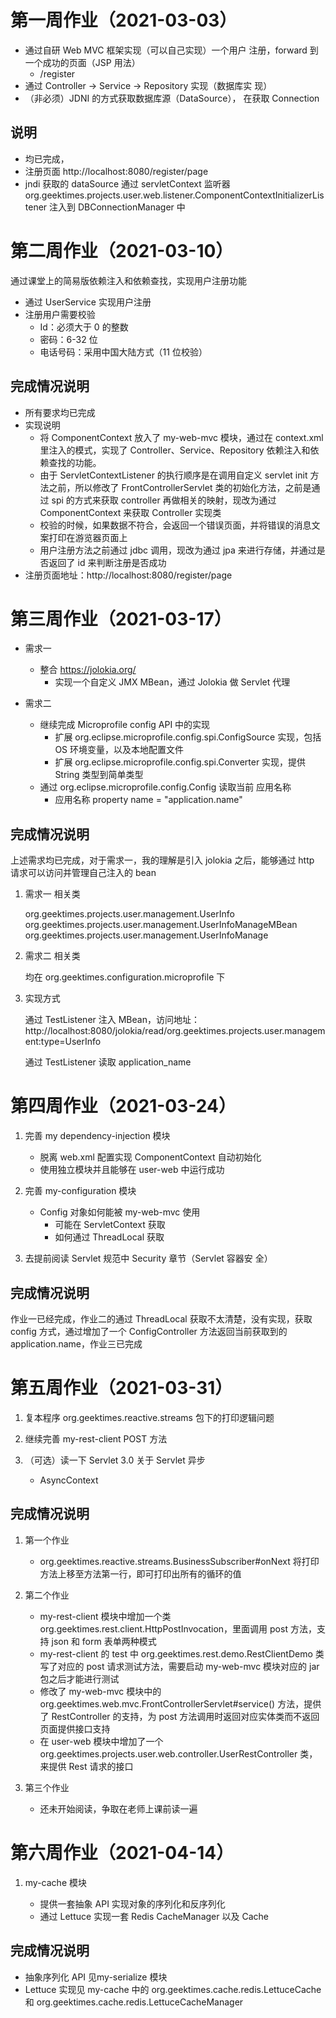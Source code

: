 # 第一周作业（2021-03-03）
- 通过自研 Web MVC 框架实现（可以自己实现）一个用户 注册，forward 到一个成功的页面（JSP 用法）
    - /register
- 通过 Controller -> Service -> Repository 实现（数据库实 现）
- （非必须）JDNI 的方式获取数据库源（DataSource）， 在获取 Connection

## 说明
- 均已完成，
- 注册页面 http://localhost:8080/register/page
- jndi 获取的 dataSource 通过 servletContext 监听器 org.geektimes.projects.user.web.listener.ComponentContextInitializerListener 注入到 DBConnectionManager 中


# 第二周作业（2021-03-10）
通过课堂上的简易版依赖注入和依赖查找，实现用户注册功能
- 通过 UserService 实现用户注册
- 注册用户需要校验
  - Id：必须大于 0 的整数
  - 密码：6-32 位
  - 电话号码：采用中国大陆方式（11 位校验）
  
## 完成情况说明
- 所有要求均已完成
- 实现说明
  - 将 ComponentContext 放入了 my-web-mvc 模块，通过在 context.xml 里注入的模式，实现了 Controller、Service、Repository 依赖注入和依赖查找的功能。
  - 由于 ServletContextListener 的执行顺序是在调用自定义 servlet init 方法之前，所以修改了 FrontControllerServlet 类的初始化方法，之前是通过 spi 的方式来获取 controller 再做相关的映射，现改为通过 ComponentContext 来获取 Controller 实现类
  - 校验的时候，如果数据不符合，会返回一个错误页面，并将错误的消息文案打印在游览器页面上
  - 用户注册方法之前通过 jdbc 调用，现改为通过 jpa 来进行存储，并通过是否返回了 id 来判断注册是否成功
- 注册页面地址：http://localhost:8080/register/page

# 第三周作业（2021-03-17）
- 需求一
  - 整合 https://jolokia.org/
    - 实现一个自定义 JMX MBean，通过 Jolokia 做 Servlet 代理

- 需求二
  - 继续完成 Microprofile config API 中的实现
    - 扩展 org.eclipse.microprofile.config.spi.ConfigSource 实现，包括 OS 环境变量，以及本地配置文件
    - 扩展 org.eclipse.microprofile.config.spi.Converter 实现，提供 String 类型到简单类型
  - 通过 org.eclipse.microprofile.config.Config 读取当前 应用名称
    - 应用名称 property name = "application.name"

## 完成情况说明
上述需求均已完成，对于需求一，我的理解是引入 jolokia 之后，能够通过 http 请求可以访问并管理自己注入的 bean

1. 需求一 相关类
   
   org.geektimes.projects.user.management.UserInfo
   org.geektimes.projects.user.management.UserInfoManageMBean
   org.geektimes.projects.user.management.UserInfoManage
   
2. 需求二 相关类
    
    均在 org.geektimes.configuration.microprofile 下

3. 实现方式
  
    通过 TestListener 注入 MBean，访问地址：http://localhost:8080/jolokia/read/org.geektimes.projects.user.management:type=UserInfo
    
    通过 TestListener 读取 application_name
   
# 第四周作业（2021-03-24）
1. 完善 my dependency-injection 模块
    - 脱离 web.xml 配置实现 ComponentContext 自动初始化
    - 使用独立模块并且能够在 user-web 中运行成功
    
2. 完善 my-configuration 模块
    - Config 对象如何能被 my-web-mvc 使用
        - 可能在 ServletContext 获取
        - 如何通过 ThreadLocal 获取

3. 去提前阅读 Servlet 规范中 Security 章节（Servlet 容器安 全）

## 完成情况说明
作业一已经完成，作业二的通过 ThreadLocal 获取不太清楚，没有实现，获取 config 方式，通过增加了一个 ConfigController 方法返回当前获取到的 application.name，作业三已完成

# 第五周作业（2021-03-31）
1. 复本程序 org.geektimes.reactive.streams 包下的打印逻辑问题
   
2. 继续完善 my-rest-client POST 方法
    
3. （可选）读一下 Servlet 3.0 关于 Servlet 异步
    - AsyncContext
## 完成情况说明
1. 第一个作业
   
   - org.geektimes.reactive.streams.BusinessSubscriber#onNext 将打印方法上移至方法第一行，即可打印出所有的循环的值

2. 第二个作业

    - my-rest-client 模块中增加一个类 org.geektimes.rest.client.HttpPostInvocation，里面调用 post 方法，支持 json 和 form 表单两种模式
    - my-rest-client 的 test 中 org.geektimes.rest.demo.RestClientDemo 类写了对应的 post 请求测试方法，需要启动 my-web-mvc 模块对应的 jar 包之后才能进行测试
    - 修改了 my-web-mvc 模块中的 org.geektimes.web.mvc.FrontControllerServlet#service() 方法，提供了 RestController 的支持，为 post 方法调用时返回对应实体类而不返回页面提供接口支持
    - 在 user-web 模块中增加了一个 org.geektimes.projects.user.web.controller.UserRestController 类，来提供 Rest 请求的接口
3. 第三个作业

    - 还未开始阅读，争取在老师上课前读一遍
    
# 第六周作业（2021-04-14）
1. my-cache 模块

    - 提供一套抽象 API 实现对象的序列化和反序列化 
    - 通过 Lettuce 实现一套 Redis CacheManager 以及 Cache

## 完成情况说明
- 抽象序列化 API 见my-serialize 模块
- Lettuce 实现见 my-cache 中的 org.geektimes.cache.redis.LettuceCache 和 org.geektimes.cache.redis.LettuceCacheManager
    